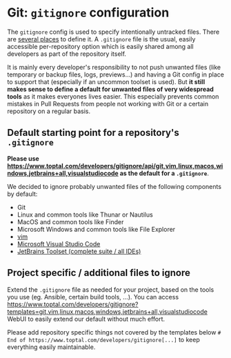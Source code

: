 # Git: `gitignore` configuration

The `gitignore` config is used to specify intentionally untracked files. There are [several places](https://git-scm.com/docs/gitignore#_synopsis) to define it. A `.gitignore` file is the usual, easily accessible per-repository option which is easily shared among all developers as part of the repository itself.

It is mainly every developer's responsibility to not push unwanted files (like temporary or backup files, logs, previews…) and having a Git config in place to support that (especially if an uncommon toolset is used). But **it still makes sense to define a default for unwanted files of very widespread tools** as it makes everyones lives easier. This especially prevents common mistakes in Pull Requests from people not working with Git or a certain repository on a regular basis.


## Default starting point for a repository's `.gitignore`<a id="gitignore-file-default"></a>

**Please use <https://www.toptal.com/developers/gitignore/api/git,vim,linux,macos,windows,jetbrains+all,visualstudiocode> as the default for a `.gitignore`**.

We decided to ignore probably unwanted files of the following components by default:

* Git
* Linux and common tools like Thunar or Nautilus
* MacOS and common tools like Finder
* Microsoft Windows and common tools like File Explorer
* [vim](https://www.vim.org/)
* [Microsoft Visual Studio Code](https://code.visualstudio.com/)
* [JetBrains Toolset (complete suite / all IDEs)](https://www.jetbrains.com/products)


## Project specific / additional files to ignore<a id="gitignore-file-extend"></a>

Extend the `.gitignore` file as needed for your project, based on the tools you use (eg. Ansible, certain build tools, …). You can access <https://www.toptal.com/developers/gitignore?templates=git,vim,linux,macos,windows,jetbrains+all,visualstudiocode> WebUI to easily extend our default without much effort.

Please add repository specific things not covered by the templates below `# End of https://www.toptal.com/developers/gitignore[...]` to keep everything easily maintainable.
